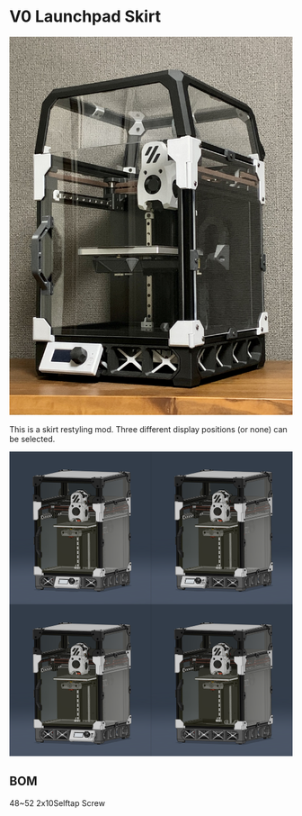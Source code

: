 # V0 Launchpad Skirt
![front](https://github.com/ponkotsu1/Voron-Mods/blob/main/V0%20Launchpad%20Skirt/Images/64.jpg)

This is a skirt restyling mod.
Three different display positions (or none) can be selected.

![displayposition](https://github.com/ponkotsu1/Voron-Mods/blob/main/V0%20Launchpad%20Skirt/Images/D.png)

## BOM
48~52 2x10Selftap Screw
